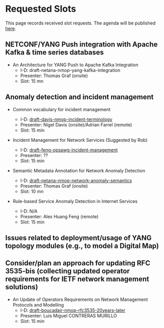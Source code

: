 # Requested Slots

This page records received slot requests. The agenda will be published [here](https://github.com/ietf-wg-nmop/IETF-Meetings/blob/main/119/agenda.md).

## NETCONF/YANG Push integration with Apache Kafka & time series databases

* An Architecture for YANG Push to Apache Kafka Integration
   - I-D: draft-netana-nmop-yang-kafka-integration
   - Presenter: Thomas Graf (onsite)
   - Slot: 15 mn

## Anomaly detection and incident management

* Common vocabulary for incident management
   - I-D: [draft-davis-nmop-incident-terminology](https://datatracker.ietf.org/doc/draft-davis-nmop-incident-terminology/)
   - Presenter: Nigel Davis (onsite)/Adrian Farrel (remote)
   - Slot: 15 min

* Incident Management for Network Services (Suggested by Rob)
   - I-D: [draft-feng-opsawg-incident-management](https://datatracker.ietf.org/doc/draft-feng-opsawg-incident-management/)
   - Presenter: ??
   - Slot: 15 min

* Semantic Metadata Annotation for Network Anomaly Detection
   - I-D: [draft-netana-nmop-network-anomaly-semantics](https://datatracker.ietf.org/doc/draft-netana-nmop-network-anomaly-semantics/)
   - Presenter: Thomas Graf (onsite)
   - Slot: 10 mn

* Rule-based Service Anomaly Detection in Internet Services
   - I-D: N/A
   - Presenter: Alex Huang Feng (remote)
   - Slot: 15 min

## Issues related to deployment/usage of YANG topology modules (e.g., to model a Digital Map)

## Consider/plan an approach for updating RFC 3535-bis (collecting updated operator requirements for IETF network management solutions)

* An Update of Operators Requirements on Network Management Protocols and Modelling
   - I-D: [draft-boucadair-nmop-rfc3535-20years-later](https://datatracker.ietf.org/doc/draft-boucadair-nmop-rfc3535-20years-later/)
   - Presenter: Luis Miguel CONTRERAS MURILLO
   - Slot: 15 min


